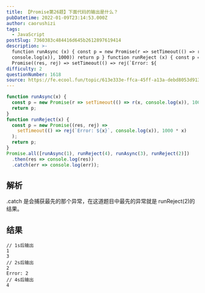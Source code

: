 ```yaml
---
title: 【Promise第26题】下面代码的输出是什么？
pubDatetime: 2022-01-09T23:14:53.000Z
author: caorushizi
tags:
  - JavaScript
postSlug: 7360383c484416d645b2612897619414
description: >-
  function runAsync (x) { const p = new Promise(r => setTimeout(() => r(x,
  console.log(x)), 1000)) return p } function runReject (x) { const p = new
  Promise((res, rej) => setTimeout(() => rej(`Error: ${
difficulty: 2
questionNumber: 1618
source: https://fe.ecool.fun/topic/613e333e-ffca-45ff-a13a-debd8053d913
---
```


```js
function runAsync(x) {
  const p = new Promise(r => setTimeout(() => r(x, console.log(x)), 1000));
  return p;
}
function runReject(x) {
  const p = new Promise((res, rej) =>
    setTimeout(() => rej(`Error: ${x}`, console.log(x)), 1000 * x)
  );
  return p;
}
Promise.all([runAsync(1), runReject(4), runAsync(3), runReject(2)])
  .then(res => console.log(res))
  .catch(err => console.log(err));
```

## 解析

.catch 是会捕获最先的那个异常，在这道题目中最先的异常就是 runReject(2)的结果。

## 结果

```
// 1s后输出
1
3
// 2s后输出
2
Error: 2
// 4s后输出
4
```
